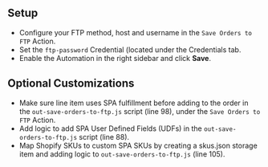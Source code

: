 ## Setup

- Configure your FTP method, host and username in the `Save Orders to FTP` Action.
- Set the `ftp-password` Credential (located under the Credentials tab.
- Enable the Automation in the right sidebar and click **Save**.

## Optional Customizations

- Make sure line item uses SPA fulfillment before adding to the order in the `out-save-orders-to-ftp.js` script (line 98), under the `Save Orders to FTP` Action.
- Add logic to add SPA User Defined Fields (UDFs) in the `out-save-orders-to-ftp.js` script (line 88).
- Map Shopify SKUs to custom SPA SKUs by creating a skus.json storage item and adding logic to `out-save-orders-to-ftp.js` (line 105).

